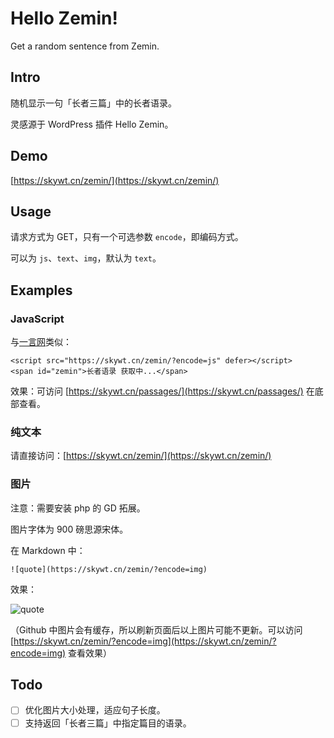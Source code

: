 # Hello Zemin!

Get a random sentence from Zemin.

## Intro

随机显示一句「长者三篇」中的长者语录。

灵感源于 WordPress 插件 Hello Zemin。

## Demo

[https://skywt.cn/zemin/](https://skywt.cn/zemin/)

## Usage

请求方式为 GET，只有一个可选参数 `encode`，即编码方式。

可以为 `js`、`text`、`img`，默认为 `text`。

## Examples

### JavaScript

与[一言网](https://hitokoto.cn/)类似：

```
<script src="https://skywt.cn/zemin/?encode=js" defer></script>
<span id="zemin">长者语录 获取中...</span>
```

效果：可访问 [https://skywt.cn/passages/](https://skywt.cn/passages/) 在底部查看。

### 纯文本

请直接访问：[https://skywt.cn/zemin/](https://skywt.cn/zemin/)

### 图片

注意：需要安装 php 的 GD 拓展。

图片字体为 900 磅思源宋体。

在 Markdown 中：

```
![quote](https://skywt.cn/zemin/?encode=img)
```

效果：

![quote](https://skywt.cn/zemin/?encode=img)

（Github 中图片会有缓存，所以刷新页面后以上图片可能不更新。可以访问 [https://skywt.cn/zemin/?encode=img](https://skywt.cn/zemin/?encode=img) 查看效果）

## Todo

- [ ] 优化图片大小处理，适应句子长度。
- [ ] 支持返回「长者三篇」中指定篇目的语录。
